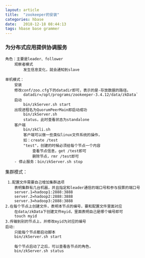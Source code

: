 ```yaml
---
layout: article
title:  "zookeeper的安装"
categories: hbase
date:   2018-12-18 08:44:13
tags: hbase base grammer
---
```


### 为分布式应用提供协调服务

```
角色：主要是leader、follower
	观察者模式
		发生信息变化，就会通知到slave

单机模式：
	安装
	修改conf/zoo.cfg下的datadir即可，表示的是-存放数据的路径。
		datadir=/opt/programs/zookeeper-3.4.12/data/zkData`
	启动
		bin/zkServer.sh start
	出现进程名为QuorumPeerMain即启动成功
		bin/zkServer.sh 
		status，此时查看状态为standalone
	客户端
		bin/zkCli.sh
		客户端可以做一些类似linux文件系统的操作，
		如：create /test 
		"test"，创建的时候必须给每个节点一个内容
			查看节点信息，get /test即可
			删除节点，rmr /test即可
	- 停止服务：bin/zkServer.sh stop
```

集群模式：

	 1.配置文件需要自己增加集群选项
		表明集群有几台机器，并且指定和leader通信的端口号和参与投票的端口号
		server.1=hadoop1:2888:3888
		server.2=hadoop2:2888:3888
		server.3=hadoop3:2888:3888
	2.在每个节点上创建文件，表明本节点的编号，要和配置文件里面对应
		在data/zkData下创建文件myid，里面表明自己是哪个编号即可
		touch myid
	3.传输到别的节点上，并修改myid为对应的编号
	启动:
		只能每个节点都启动脚本
		bin/zkServer.sh start
		
		每个节点启动了之后，可以查看各节点的角色，
		bin/zkServer.sh status
